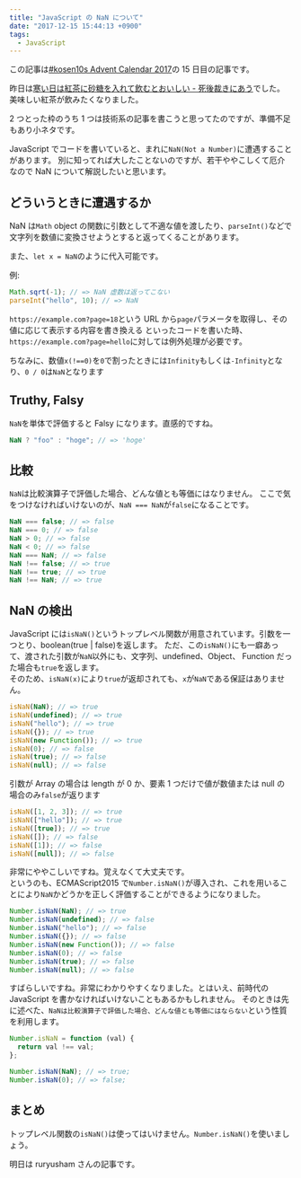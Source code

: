 ```yaml
---
title: "JavaScript の NaN について"
date: "2017-12-15 15:44:13 +0900"
tags:
  - JavaScript
---
```


この記事は[#kosen10s Advent Calendar 2017](https://adventar.org/calendars/2199)の 15 日目の記事です。

昨日は[寒い日は紅茶に砂糖を入れて飲むとおいしい - 死後裁きにあう](http://cycloneo.hatenablog.com/entry/2017/12/14/215238)でした。
美味しい紅茶が飲みたくなりました。

2 つとった枠のうち 1 つは技術系の記事を書こうと思ってたのですが、準備不足もあり小ネタです。

JavaScript でコードを書いていると、まれに`NaN(Not a Number)`に遭遇することがあります。
別に知ってれば大したことないのですが、若干ややこしくて厄介なので NaN について解説したいと思います。

## どういうときに遭遇するか

NaN は`Math` object の関数に引数として不適な値を渡したり、`parseInt()`などで文字列を数値に変換させようとすると返ってくることがあります。

また、`let x = NaN`のように代入可能です。

例:

```javascript
Math.sqrt(-1); // => NaN 虚数は返ってこない
parseInt("hello", 10); // => NaN
```

`https://example.com?page=18`という URL から`page`パラメータを取得し、その値に応じて表示する内容を書き換える
といったコードを書いた時、`https://example.com?page=hello`に対しては例外処理が必要です。

ちなみに、数値`x(!==0)`を`0`で割ったときには`Infinity`もしくは`-Infinity`となり、`0 / 0`は`NaN`となります

## Truthy, Falsy

`NaN`を単体で評価すると Falsy になります。直感的ですね。

```javascript
NaN ? "foo" : "hoge"; // => 'hoge'
```

## 比較

`NaN`は比較演算子で評価した場合、どんな値とも等価にはなりません。
ここで気をつけなければいけないのが、`NaN === NaN`が`false`になることです。

```javascript
NaN === false; // => false
NaN === 0; // => false
NaN > 0; // => false
NaN < 0; // => false
NaN === NaN; // => false
NaN !== false; // => true
NaN !== true; // => true
NaN !== NaN; // => true
```

## NaN の検出

JavaScript には`isNaN()`というトップレベル関数が用意されています。引数を一つとり、boolean(true | false)を返します。
ただ、この`isNaN()`にも一癖あって、渡された引数が`NaN`以外にも、文字列、undefined、Object、 Function だった場合も`true`を返します。<br>
そのため、`isNaN(x)`により`true`が返却されても、`x`が`NaN`である保証はありません。

```javascript
isNaN(NaN); // => true
isNaN(undefined); // => true
isNaN("hello"); // => true
isNaN({}); // => true
isNaN(new Function()); // => true
isNaN(0); // => false
isNaN(true); // => false
isNaN(null); // => false
```

引数が Array の場合は length が 0 か、要素 1 つだけで値が数値または null の場合のみ`false`が返ります

```javascript
isNaN([1, 2, 3]); // => true
isNaN(["hello"]); // => true
isNaN([true]); // => true
isNaN([]); // => false
isNaN([1]); // => false
isNaN([null]); // => false
```

非常にややこしいですね。覚えなくて大丈夫です。<br>
というのも、ECMAScript2015 で`Number.isNaN()`が導入され、これを用いることにより`NaN`かどうかを正しく評価することができるようになりました。

```javascript
Number.isNaN(NaN); // => true
Number.isNaN(undefined); // => false
Number.isNaN("hello"); // => false
Number.isNaN({}); // => false
Number.isNaN(new Function()); // => false
Number.isNaN(0); // => false
Number.isNaN(true); // => false
Number.isNaN(null); // => false
```

すばらしいですね。非常にわかりやすくなりました。とはいえ、前時代の JavaScript を書かなければいけないこともあるかもしれません。
そのときは先に述べた、`NaNは比較演算子で評価した場合、どんな値とも等価にはならない`という性質を利用します。

```javascript
Number.isNaN = function (val) {
  return val !== val;
};

Number.isNaN(NaN); // => true;
Number.isNaN(0); // => false;
```

## まとめ

トップレベル関数の`isNaN()`は使ってはいけません。`Number.isNaN()`を使いましょう。

明日は ruryusham さんの記事です。
